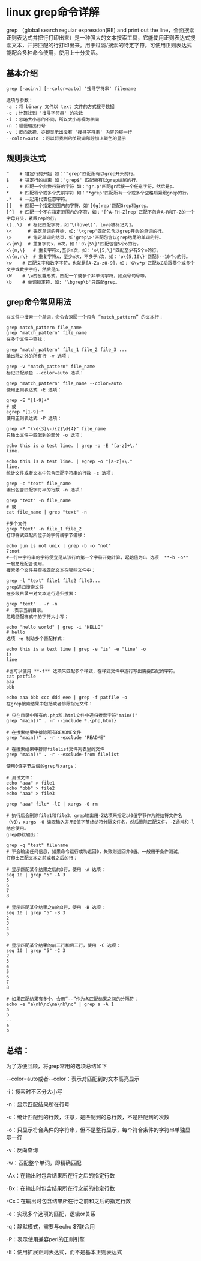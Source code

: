 # linux grep命令详解 


grep （global search regular expression(RE) and print out the line，全面搜索正则表达式并把行打印出来）是一种强大的文本搜索工具，它能使用正则表达式搜索文本，并把匹配的行打印出来。用于过滤/搜索的特定字符。可使用正则表达式能配合多种命令使用，使用上十分灵活。
## 基本介绍

```
grep [-acinv] [--color=auto] '搜寻字符串' filename

选项与参数：
-a ：将 binary 文件以 text 文件的方式搜寻数据
-c ：计算找到 '搜寻字符串' 的次数
-i ：忽略大小写的不同，所以大小写视为相同
-n ：顺便输出行号
-v ：反向选择，亦即显示出没有 '搜寻字符串' 内容的那一行
--color=auto ：可以将找到的关键词部分加上颜色的显示

```
## 规则表达式
```
^    # 锚定行的开始 如：'^grep'匹配所有以grep开头的行。    
$    # 锚定行的结束 如：'grep$' 匹配所有以grep结尾的行。
.    # 匹配一个非换行符的字符 如：'gr.p'匹配gr后接一个任意字符，然后是p。    
*    # 匹配零个或多个先前字符 如：'*grep'匹配所有一个或多个空格后紧跟grep的行。    
.*   # 一起用代表任意字符。   
[]   # 匹配一个指定范围内的字符，如'[Gg]rep'匹配Grep和grep。    
[^]  # 匹配一个不在指定范围内的字符，如：'[^A-FH-Z]rep'匹配不包含A-R和T-Z的一个字母开头，紧跟rep的行。    
\(..\)  # 标记匹配字符，如'\(love\)'，love被标记为1。    
\<      # 锚定单词的开始，如:'\<grep'匹配包含以grep开头的单词的行。    
\>      # 锚定单词的结束，如'grep\>'匹配包含以grep结尾的单词的行。    
x\{m\}  # 重复字符x，m次，如：'0\{5\}'匹配包含5个o的行。    
x\{m,\}   # 重复字符x,至少m次，如：'o\{5,\}'匹配至少有5个o的行。    
x\{m,n\}  # 重复字符x，至少m次，不多于n次，如：'o\{5,10\}'匹配5--10个o的行。   
\w    # 匹配文字和数字字符，也就是[A-Za-z0-9]，如：'G\w*p'匹配以G后跟零个或多个文字或数字字符，然后是p。   
\W    # \w的反置形式，匹配一个或多个非单词字符，如点号句号等。   
\b    # 单词锁定符，如: '\bgrep\b'只匹配grep。
```

## grep命令常见用法

```
在文件中搜索一个单词，命令会返回一个包含 “match_pattern” 的文本行：

grep match_pattern file_name
grep "match_pattern" file_name
在多个文件中查找：

grep "match_pattern" file_1 file_2 file_3 ...
输出除之外的所有行 -v 选项：

grep -v "match_pattern" file_name
标记匹配颜色 --color=auto 选项：

grep "match_pattern" file_name --color=auto
使用正则表达式 -E 选项：

grep -E "[1-9]+"
# 或
egrep "[1-9]+"
使用正则表达式 -P 选项：

grep -P "(\d{3}\-){2}\d{4}" file_name
只输出文件中匹配到的部分 -o 选项：

echo this is a test line. | grep -o -E "[a-z]+\."
line.

echo this is a test line. | egrep -o "[a-z]+\."
line.
统计文件或者文本中包含匹配字符串的行数 -c 选项：

grep -c "text" file_name
输出包含匹配字符串的行数 -n 选项：

grep "text" -n file_name
# 或
cat file_name | grep "text" -n

#多个文件
grep "text" -n file_1 file_2
打印样式匹配所位于的字符或字节偏移：

echo gun is not unix | grep -b -o "not"
7:not
#一行中字符串的字符便宜是从该行的第一个字符开始计算，起始值为0。选项  **-b -o**  一般总是配合使用。
搜索多个文件并查找匹配文本在哪些文件中：

grep -l "text" file1 file2 file3...
grep递归搜索文件
在多级目录中对文本进行递归搜索：

grep "text" . -r -n
# .表示当前目录。
忽略匹配样式中的字符大小写：

echo "hello world" | grep -i "HELLO"
# hello
选项 -e 制动多个匹配样式：

echo this is a text line | grep -e "is" -e "line" -o
is
line

#也可以使用 **-f** 选项来匹配多个样式，在样式文件中逐行写出需要匹配的字符。
cat patfile
aaa
bbb

echo aaa bbb ccc ddd eee | grep -f patfile -o
在grep搜索结果中包括或者排除指定文件：

# 只在目录中所有的.php和.html文件中递归搜索字符"main()"
grep "main()" . -r --include *.{php,html}

# 在搜索结果中排除所有README文件
grep "main()" . -r --exclude "README"

# 在搜索结果中排除filelist文件列表里的文件
grep "main()" . -r --exclude-from filelist

使用0值字节后缀的grep与xargs：

# 测试文件：
echo "aaa" > file1
echo "bbb" > file2
echo "aaa" > file3

grep "aaa" file* -lZ | xargs -0 rm

# 执行后会删除file1和file3，grep输出用-Z选项来指定以0值字节作为终结符文件名（\0），xargs -0 读取输入并用0值字节终结符分隔文件名，然后删除匹配文件，-Z通常和-l结合使用。
grep静默输出：

grep -q "test" filename
# 不会输出任何信息，如果命令运行成功返回0，失败则返回非0值。一般用于条件测试。
打印出匹配文本之前或者之后的行：

# 显示匹配某个结果之后的3行，使用 -A 选项：
seq 10 | grep "5" -A 3
5
6
7
8

# 显示匹配某个结果之前的3行，使用 -B 选项：
seq 10 | grep "5" -B 3
2
3
4
5

# 显示匹配某个结果的前三行和后三行，使用 -C 选项：
seq 10 | grep "5" -C 3
2
3
4
5
6
7
8

# 如果匹配结果有多个，会用“--”作为各匹配结果之间的分隔符：
echo -e "a\nb\nc\na\nb\nc" | grep a -A 1
a
b
--
a
b
```


## 总结：

为了方便回顾，将grep常用的选项总结如下

--color=auto或者--color：表示对匹配到的文本高亮显示

-i：搜索时不区分大小写

-n：显示匹配结果所在行号

-c：统计匹配到的行数，注意，是匹配到的总行数，不是匹配到的次数

-o：只显示符合条件的字符串，但不是整行显示，每个符合条件的字符串单独显示一行

-v：反向查询

-w：匹配整个单词，即精确匹配

-Ax：在输出时包含结果所在行之后的指定行数

-Bx：在输出时包含结果所在行之前的指定行数

-Cx：在输出时包含结果所在行之前和之后的指定行数

-e：实现多个选项的匹配，逻辑or关系

-q：静默模式，需要与echo $?联合用

-P：表示使用兼容perl的正则引擎

-E：使用扩展正则表达式，而不是基本正则表达式